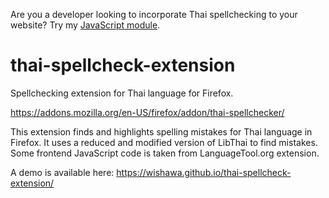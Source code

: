 Are you a developer looking to incorporate Thai spellchecking to your website? Try my [JavaScript module](https://github.com/wishawa/thai-spell-check).
# thai-spellcheck-extension
Spellchecking extension for Thai language for Firefox.

https://addons.mozilla.org/en-US/firefox/addon/thai-spellchecker/

This extension finds and highlights spelling mistakes for Thai language in Firefox.
It uses a reduced and modified version of LibThai to find mistakes.
Some frontend JavaScript code is taken from LanguageTool.org extension.

A demo is available here: https://wishawa.github.io/thai-spellcheck-extension/
